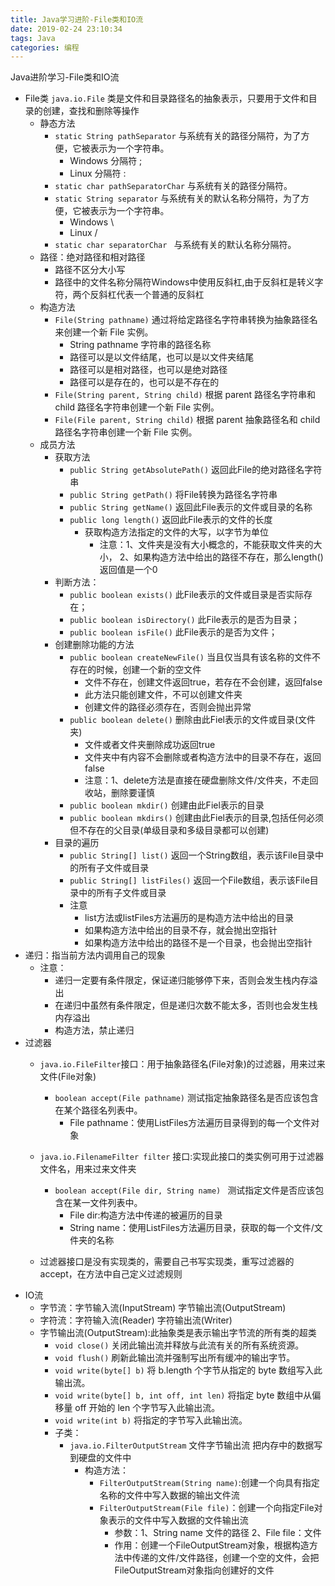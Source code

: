 ```yaml
---
title: Java学习进阶-File类和IO流
date: 2019-02-24 23:10:34
tags: Java
categories: 编程
---
```

Java进阶学习-File类和IO流

<!-- more -->
- File类 `java.io.File` 类是文件和目录路径名的抽象表示，只要用于文件和目录的创建，查找和删除等操作
    - 静态方法
        - `static String pathSeparator`  与系统有关的路径分隔符，为了方便，它被表示为一个字符串。
            - Windows 分隔符 ; 
            - Linux 分隔符 :
        - `static char pathSeparatorChar`  与系统有关的路径分隔符。 
        - `static String separator` 与系统有关的默认名称分隔符，为了方便，它被表示为一个字符串。
            - Windows \
            - Linux /
        - `static char separatorChar ` 与系统有关的默认名称分隔符。 
    -  路径：绝对路径和相对路径
        - 路径不区分大小写
        - 路径中的文件名称分隔符Windows中使用反斜杠,由于反斜杠是转义字符，两个反斜杠代表一个普通的反斜杠
    - 构造方法
        - `File(String pathname)`  通过将给定路径名字符串转换为抽象路径名来创建一个新 File 实例。
            - String pathname 字符串的路径名称
            - 路径可以是以文件结尾，也可以是以文件夹结尾
            - 路径可以是相对路径，也可以是绝对路径
            - 路径可以是存在的，也可以是不存在的
        - `File(String parent, String child)` 根据 parent 路径名字符串和 child 路径名字符串创建一个新 File 实例。
        - `File(File parent, String child)` 根据 parent 抽象路径名和 child 路径名字符串创建一个新 File 实例。
    - 成员方法
        - 获取方法
            - `public String getAbsolutePath()` 返回此File的绝对路径名字符串
            - `public String getPath()` 将File转换为路径名字符串
            - `public String getName()` 返回此File表示的文件或目录的名称
            - `public long length()` 返回此File表示的文件的长度
                - 获取构造方法指定的文件的大写，以字节为单位
                    - 注意：1、文件夹是没有大小概念的，不能获取文件夹的大小， 2、如果构造方法中给出的路径不存在，那么length()返回值是一个0
        - 判断方法：
            - `public boolean exists()` 此File表示的文件或目录是否实际存在；
            - `public boolean isDirectory()` 此File表示的是否为目录；
            - `public boolean isFile()` 此File表示的是否为文件；
        - 创建删除功能的方法
            - `public boolean createNewFile()` 当且仅当具有该名称的文件不存在的时候，创建一个新的空文件
                - 文件不存在，创建文件返回true，若存在不会创建，返回false
                - 此方法只能创建文件，不可以创建文件夹
                - 创建文件的路径必须存在，否则会抛出异常
            - `public boolean delete()` 删除由此Fiel表示的文件或目录(文件夹)
                - 文件或者文件夹删除成功返回true
                - 文件夹中有内容不会删除或者构造方法中的目录不存在，返回false
                - 注意：1、delete方法是直接在硬盘删除文件/文件夹，不走回收站，删除要谨慎
            - `public boolean mkdir()` 创建由此Fiel表示的目录
            - `public boolean mkdirs()` 创建由此Fiel表示的目录,包括任何必须但不存在的父目录(单级目录和多级目录都可以创建)
        - 目录的遍历
            - `public String[] list()` 返回一个String数组，表示该File目录中的所有子文件或目录
            - `public String[] listFiles()` 返回一个File数组，表示该File目录中的所有子文件或目录
            - 注意
                - list方法或listFiles方法遍历的是构造方法中给出的目录
                - 如果构造方法中给出的目录不存，就会抛出空指针
                - 如果构造方法中给出的路径不是一个目录，也会抛出空指针
- 递归：指当前方法内调用自己的现象
    - 注意：
        - 递归一定要有条件限定，保证递归能够停下来，否则会发生栈内存溢出
        - 在递归中虽然有条件限定，但是递归次数不能太多，否则也会发生栈内存溢出
        - 构造方法，禁止递归
- 过滤器
    - `java.io.FileFilter`接口：用于抽象路径名(File对象)的过滤器，用来过来文件(File对象)
        - `boolean accept(File pathname)` 测试指定抽象路径名是否应该包含在某个路径名列表中。
            - File pathname：使用ListFiles方法遍历目录得到的每一个文件对象
            
    - `java.io.FilenameFilter filter` 接口:实现此接口的类实例可用于过滤器文件名，用来过来文件夹 
        -  `boolean accept(File dir, String name) ` 测试指定文件是否应该包含在某一文件列表中。 
            - File dir:构造方法中传递的被遍历的目录
            - String name：使用ListFiles方法遍历目录，获取的每一个文件/文件夹的名称
    - 过滤器接口是没有实现类的，需要自己书写实现类，重写过滤器的accept，在方法中自己定义过滤规则
- IO流
    - 字节流：字节输入流(InputStream) 字节输出流(OutputStream)
    - 字符流：字符输入流(Reader) 字符输出流(Writer)
    - 字节输出流(OutputStream):此抽象类是表示输出字节流的所有类的超类
        - `void close()` 关闭此输出流并释放与此流有关的所有系统资源。
        - `void flush()` 刷新此输出流并强制写出所有缓冲的输出字节。
        - `void write(byte[] b)` 将 b.length 个字节从指定的 byte 数组写入此输出流。
        - `void write(byte[] b, int off, int len)` 将指定 byte 数组中从偏移量 off 开始的 len 个字节写入此输出流。
        - `void write(int b)` 将指定的字节写入此输出流。
        - 子类：
            - `java.io.FilterOutputStream` 文件字节输出流 把内存中的数据写到硬盘的文件中
                - 构造方法：
                    - `FilterOutputStream(String name)`:创建一个向具有指定名称的文件中写入数据的输出文件流
                    - `FilterOutputStream(File file)`：创建一个向指定File对象表示的文件中写入数据的文件输出流
                        - 参数：1、String name 文件的路径 2、File file：文件
                        - 作用：创建一个FileOutputStream对象，根据构造方法中传递的文件/文件路径，创建一个空的文件，会把FileOutputStream对象指向创建好的文件
            
            
            
            
            
            
            
            
            
            
            
            
            
            
            
            
            
            
            
            
            
            
            
            
            
            
            
            
            
            
            
            
            
            
            
            
            
            
            
            
            
            
            
            
            
            
            
            
            
            